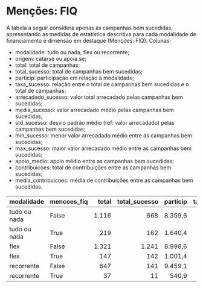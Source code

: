 # Menções: FIQ

A tabela a seguir considera apenas as campanhas bem sucedidas, apresentando as medidas
de estatística descritiva para cada modalidade de financiamento e dimensão em destaque
(Menções: FIQ). Colunas:
- modalidade: tudo ou nada, flex ou recorrente;
- origem: catarse ou apoia.se;
- total: total de campanhas;
- total_sucesso: total de campanhas bem sucedidas;
- particip: participação em relação à modalidade;
- taxa_sucesso: relação entre o total de campanhas bem sucedidas e o total de campanhas;
- arrecadado_sucesso: valor total arrecadado pelas campanhas bem sucedidas;
- media_sucesso: valor arrecadado médio pelas campanhas bem sucedidas;
- std_sucesso: desvio padrão médio (ref: valor arrecadado) pelas campanhas bem sucedidas;
- min_sucesso: menor valor arrecadado médio entre as campanhas bem sucedidas;
- max_sucesso: maior valor arrecadado médio entre as campanhas bem sucedidas;
- apoio_medio: apoio médio entre as campanhas bem sucedidas;
- contribuicoes: total de contribuições entre as campanhas bem sucedidas;
- media_contribuicoes: média de contribuições entre as campanhas bem sucedidas.


| modalidade   | mencoes_fiq   |   total |   total_sucesso |   particip |   taxa_sucesso |   arrecadado_sucesso |   media_sucesso |   std_sucesso |   min_sucesso |   max_sucesso |   apoio_medio |   contribuicoes |   media_contribuicoes |
|:-------------|:--------------|--------:|----------------:|-----------:|---------------:|---------------------:|----------------:|--------------:|--------------:|--------------:|--------------:|----------------:|----------------------:|
| tudo ou nada | False         |    1.116 |             668 |     8.359,6 |         5.985,7 |          19.242.021,98 |        28.805,42 |      46.481,14 |         41,82 |     679.297,66 |         92,24 |          208.605 |                312,28 |
| tudo ou nada | True          |     219 |             162 |     1.640,4 |         7.397,3 |           4.821.257,85 |        29.760,85 |      38.181,98 |       1.405,43 |     396.557,50 |         87,74 |           54.948 |                339,19 |
| flex         | False         |    1.321 |            1.241 |     8.998,6 |         9.394,4 |          15.644.764,94 |        12.606,58 |      28.732,87 |         10,77 |     475.290,95 |         89,52 |          174.765 |                140,83 |
| flex         | True          |     147 |             142 |     1.001,4 |         9.659,9 |           2.717.367,00 |        19.136,39 |      63.151,50 |         39,63 |     708.972,78 |         94,09 |           28.881 |                203,39 |
| recorrente   | False         |     647 |             141 |     9.459,1 |         2.179,3 |             39.262,48 |          278,46 |        662,54 |          1,09 |       5.087,08 |         19,15 |            2.050 |                 14,54 |
| recorrente   | True          |      37 |              11 |      540,9 |         2.973,0 |              3.924,48 |          356,77 |        489,37 |         10,98 |       1.753,37 |         24,84 |             158 |                 14,36 |
